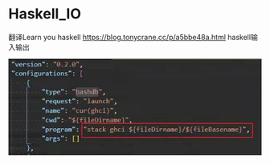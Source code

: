 # Haskell_IO

翻译Learn you haskell
https://blog.tonycrane.cc/p/a5bbe48a.html
haskell输入输出


![vscode config](vx_images/303853413225561.png)




